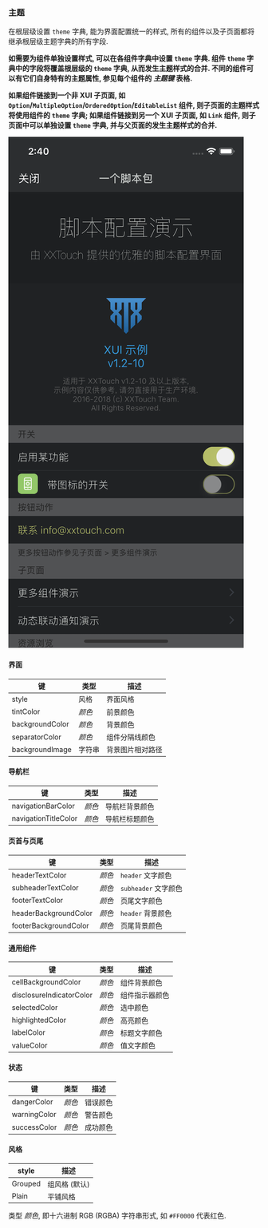 ### 主题

在根层级设置 `theme` 字典, 能为界面配置统一的样式, 所有的组件以及子页面都将继承根层级主题字典的所有字段.

**如需要为组件单独设置样式, 可以在各组件字典中设置 `theme` 字典. 组件 `theme` 字典中的字段将覆盖根层级的 `theme` 字典, 从而发生主题样式的合并. 不同的组件可以有它们自身特有的主题属性, 参见每个组件的 *主题键* 表格.**

**如果组件链接到一个非 XUI 子页面, 如 `Option`/`MultipleOption`/`OrderedOption`/`EditableList` 组件, 则子页面的主题样式将使用组件的 `theme` 字典; 如果组件链接到另一个 XUI 子页面, 如 `Link` 组件, 则子页面中可以单独设置 `theme` 字典, 并与父页面的发生主题样式的合并.**

![XUI-Dark.png](Theme/XUI-Dark.png)


#### 界面

|键|类型|描述|
|---|---|---|
|style|风格|界面风格|
|tintColor|*颜色*|前景颜色|
|backgroundColor|*颜色*|背景颜色|
|separatorColor|*颜色*|组件分隔线颜色|
|backgroundImage|字符串|背景图片相对路径|


#### 导航栏

|键|类型|描述|
|---|---|---|
|navigationBarColor|*颜色*|导航栏背景颜色|
|navigationTitleColor|*颜色*|导航栏标题颜色|


#### 页首与页尾

|键|类型|描述|
|---|---|---|
|headerTextColor|*颜色*|`header` 文字颜色|
|subheaderTextColor|*颜色*|`subheader` 文字颜色|
|footerTextColor|*颜色*|页尾文字颜色|
|headerBackgroundColor|*颜色*|`header` 背景颜色|
|footerBackgroundColor|*颜色*|页尾背景颜色|


#### 通用组件

|键|类型|描述|
|---|---|---|
|cellBackgroundColor|*颜色*|组件背景颜色|
|disclosureIndicatorColor|*颜色*|组件指示器颜色|
|selectedColor|*颜色*|选中颜色|
|highlightedColor|*颜色*|高亮颜色|
|labelColor|*颜色*|标题文字颜色|
|valueColor|*颜色*|值文字颜色|


#### 状态

|键|类型|描述|
|---|---|---|
|dangerColor|*颜色*|错误颜色|
|warningColor|*颜色*|警告颜色|
|successColor|*颜色*|成功颜色|


#### 风格

|style|描述|
|---|---|
|Grouped|组风格 (默认)|
|Plain|平铺风格|


类型 *颜色*, 即十六进制 RGB (RGBA) 字符串形式, 如 `#FF0000` 代表红色. 

